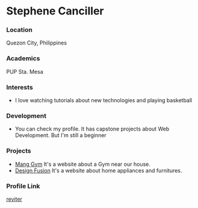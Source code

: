 # Stephene Canciller

### Location

Quezon City, Philippines

### Academics

PUP Sta. Mesa

### Interests

- I love watching tutorials about new technologies and playing basketball

### Development

- You can check my profile. It has capstone projects about Web Development. But I'm still a beginner

### Projects

- [Mang Gym](https://github.com/reviter/csp1) It's a website about a Gym near our house.
- [Design Fusion](https://github.com/reviter/csp2) It's a website about home appliances and furnitures.

### Profile Link

[reviter](https://github.com/reviter)
